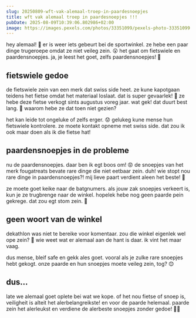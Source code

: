 ```yaml
---
slug: 20250809-wft-vak-alemaal-troep-in-paardesnoepjes
title: wft vak alemaal troep in paardesnoepjes !!!
pubDate: 2025-08-09T10:39:06.802986+02:00
image: https://images.pexels.com/photos/33351099/pexels-photo-33351099.jpeg?auto=compress&cs=tinysrgb&dpr=2&h=650&w=940
---
```

hey alemaal! 👋 er is weer iets gebeurt bei de sportwinkel. ze hebe een paar dinge trugeroepe omdat ze niet veileg zein. 😮 het gaat om fietswiele en paardensnoepjes. ja, je leest het goet, zelfs paardensnoepjes! 🐴

## fietswiele gedoe
de fietswiele zein van een merk dat swiss side heet. ze kune kapotgaan teidens het fietse omdat het materiaal loslaat. dat is super gevaarlek! 🚴 ze hebe deze fietse verkogt sints augustus voreg jaar. wat gek! dat duurt best lang. 🙈 waarom hebe ze dat toen niet gezien? 

het kan leide tot ongeluke of zelfs erger. 😟 gelukeg kune mense hun fietswiele kontrolere. ze moete kontakt opneme met swiss side. dat zou ik ook maar doen als ik die fietse hat! 

## paardensnoepjes in de probleme
nu de paardensnoepjes. daar ben ik egt boos om! 😡 de snoepjes van het merk fougatreats bevate rare dinge die niet eetbaar zein. duh! wie stopt nou rare dinge in paardensnoepjes?! mij lieve paart verdient aleen het beste! 🐎

ze moete goet keike naar de batgnumers. als jouw zak snoepjes verkeert is, kun je ze trugbrenge naar de winkel. hopelek hebe nog geen paarde pein gekrege. dat zou egt stom zein. 🤔

## geen woort van de winkel
dekathlon was niet te bereike voor komentaar. zou die winkel eigenlek wel ope zein? 🏬 wie weet wat er alemaal aan de hant is daar. ik vint het maar vaag. 

dus mense, bleif safe en gekk ales goet. vooral als je zulke rare snoepjes hebt gekogt. onze paarde en hun snoepjes moete veileg zein, tog? 😊

## dus...
late we alemaal goet oplete bei wat we kope. of het nou fietse of snoep is, veiligheit is alteit het alerbelangreikste! en voor de paarde helemaal. paarde zein het alerleukst en verdiene de alerbeste snoepjes zonder gedoe! 🐴💫
